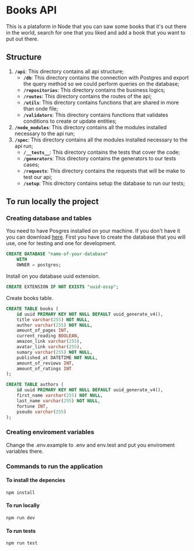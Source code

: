 # Books API

This is a plataform in Node that you can saw some books that it's out there in the world, search for one that you liked and add a book that you want to put out there.

## Structure

1.  **`/api`**: This directory contains all api structure;
    - **`/db`**: This directory contains the connection with Postgres and export the query method so we could perform queries on the database;
    - **`/repositories`**: This directory contains the business logics;
    - **`/routes`**: This directory contains the routes of the api;
    - **`/utils`**: This directory contains functions that are shared in more than onde file;
    - **`/validators`**: This directory contains functions that validates conditions to create or update entities;
2.  **`/node_modules`**: This directory contains all the modules installed necessary to the api run;
3.  **`/spec`**: This directory contains all the modules installed necessary to the api run;
    - **`/__tests__`**: This directory contains the tests that cover the code;
    - **`/generators`**: This directory contains the generators to our tests cases;
    - **`/requests`**: This directory contains the requests that will be make to test our api;
    - **`/setup`**: This directory contains setup the database to run our tests;

## To run locally the project

### Creating database and tables

You need to have Posgres installed on your machine. If you don't have it you can download [here](https://www.postgresql.org/download/).
First you have to create the database that you will use, one for testing and one for development.

```sql
CREATE DATABASE "name-of-your-database"
    WITH
    OWNER = postgres;
```

Install on you database uuid extension.

```sql
CREATE EXTENSION IF NOT EXISTS "uuid-ossp";
```

Create books table.

```sql
CREATE TABLE books (
    id uuid PRIMARY KEY NOT NULL DEFAULT uuid_generate_v4(),
    title varchar(255) NOT NULL,
    author varchar(255) NOT NULL,
    amount_of_pages INT,
    current_reading BOOLEAN,
    amazon_link varchar(255),
    avatar_link varchar(255),
    sumary varchar(255) NOT NULL,
    published_at DATETIME NOT NULL,
    amount_of_reviews INT,
    amount_of_ratings INT
);

CREATE TABLE authors (
    id uuid PRIMARY KEY NOT NULL DEFAULT uuid_generate_v4(),
    first_name varchar(255) NOT NULL,
    last_name varchar(255) NOT NULL,
    fortune INT,
    pseudo varchar(255)
);
```

### Creating enviroment variables

Change the .env.example to .env and env.test and put you enviroment variables there.

### Commands to run the application

#### To install the depencies

```shell
npm install
```

#### To run locally

```shell
npm run dev
```

#### To run tests

```shell
npm run test
```
